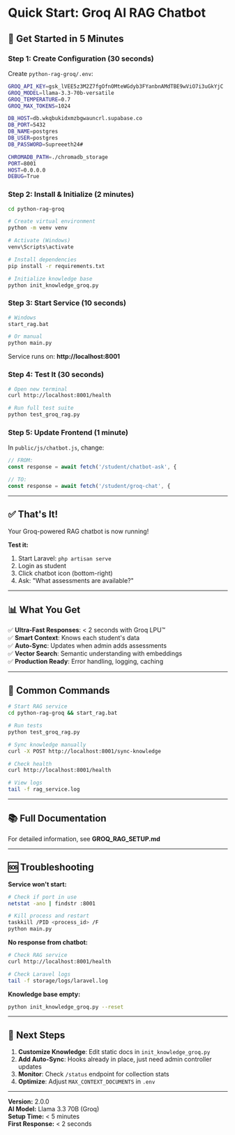 # Quick Start: Groq AI RAG Chatbot

## 🚀 Get Started in 5 Minutes

### Step 1: Create Configuration (30 seconds)

Create `python-rag-groq/.env`:

```bash
GROQ_API_KEY=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
GROQ_MODEL=llama-3.3-70b-versatile
GROQ_TEMPERATURE=0.7
GROQ_MAX_TOKENS=1024

DB_HOST=db.wkqbukidxmzbgwauncrl.supabase.co
DB_PORT=5432
DB_NAME=postgres
DB_USER=postgres
DB_PASSWORD=Supreeeth24#

CHROMADB_PATH=./chromadb_storage
PORT=8001
HOST=0.0.0.0
DEBUG=True
```

### Step 2: Install & Initialize (2 minutes)

```bash
cd python-rag-groq

# Create virtual environment
python -m venv venv

# Activate (Windows)
venv\Scripts\activate

# Install dependencies
pip install -r requirements.txt

# Initialize knowledge base
python init_knowledge_groq.py
```

### Step 3: Start Service (10 seconds)

```bash
# Windows
start_rag.bat

# Or manual
python main.py
```

Service runs on: **http://localhost:8001**

### Step 4: Test It (30 seconds)

```bash
# Open new terminal
curl http://localhost:8001/health

# Run full test suite
python test_groq_rag.py
```

### Step 5: Update Frontend (1 minute)

In `public/js/chatbot.js`, change:

```javascript
// FROM:
const response = await fetch('/student/chatbot-ask', {

// TO:
const response = await fetch('/student/groq-chat', {
```

---

## ✅ That's It!

Your Groq-powered RAG chatbot is now running!

**Test it:**
1. Start Laravel: `php artisan serve`
2. Login as student
3. Click chatbot icon (bottom-right)
4. Ask: "What assessments are available?"

---

## 📊 What You Get

✅ **Ultra-Fast Responses**: < 2 seconds with Groq LPU™  
✅ **Smart Context**: Knows each student's data  
✅ **Auto-Sync**: Updates when admin adds assessments  
✅ **Vector Search**: Semantic understanding with embeddings  
✅ **Production Ready**: Error handling, logging, caching  

---

## 🔧 Common Commands

```bash
# Start RAG service
cd python-rag-groq && start_rag.bat

# Run tests
python test_groq_rag.py

# Sync knowledge manually
curl -X POST http://localhost:8001/sync-knowledge

# Check health
curl http://localhost:8001/health

# View logs
tail -f rag_service.log
```

---

## 📚 Full Documentation

For detailed information, see **GROQ_RAG_SETUP.md**

---

## 🆘 Troubleshooting

**Service won't start:**
```bash
# Check if port in use
netstat -ano | findstr :8001

# Kill process and restart
taskkill /PID <process_id> /F
python main.py
```

**No response from chatbot:**
```bash
# Check RAG service
curl http://localhost:8001/health

# Check Laravel logs
tail -f storage/logs/laravel.log
```

**Knowledge base empty:**
```bash
python init_knowledge_groq.py --reset
```

---

## 🎯 Next Steps

1. **Customize Knowledge**: Edit static docs in `init_knowledge_groq.py`
2. **Add Auto-Sync**: Hooks already in place, just need admin controller updates
3. **Monitor**: Check `/status` endpoint for collection stats
4. **Optimize**: Adjust `MAX_CONTEXT_DOCUMENTS` in `.env`

---

**Version:** 2.0.0  
**AI Model:** Llama 3.3 70B (Groq)  
**Setup Time:** < 5 minutes  
**First Response:** < 2 seconds
